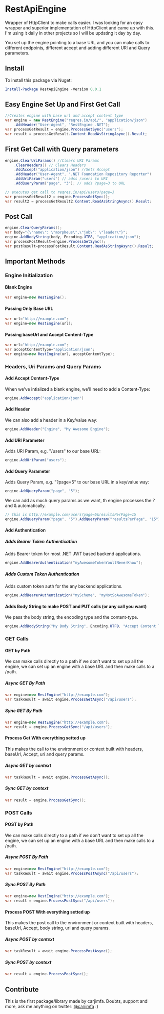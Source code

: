 # RestApiEngine

Wrapper of HttpClient to make calls easier. I was looking for an easy wrapper and superior implementation of HttpClient and came up with this. I'm using it daily in other projects so I will be updating it day by day.

You set up the engine pointing to a base URL and you can make calls to different endpoints, different accept and adding different URI and Query parameters.  

## Install

To install this package via Nuget:

``` powershell
Install-Package RestApiEngine -Version 0.0.1
```

## Easy Engine Set Up and First Get Call

```csharp
//Creates engine with base url and accept content type
var engine = new RestEngine("reqres.in/api/", "application/json")
    .AddHeader("User-Agent", "RestEngine .NET");
var processGetResult = engine.ProcessGetSync("users");
var result = processGetResult.Content.ReadAsStringAsync().Result;
```

## First Get Call with Query parameters

```csharp
engine.ClearUriParams() //Clears URI Params
    .ClearHeaders() // Clears Headers
    .AddAccept("application/json") //Sets Accept
    .AddHeader("User-Agent", ".NET Foundation Repository Reporter")
    .AddUriParam("users") // adss /users to URI
    .AddQueryParam("page", "3"); // adds ?page=3 to URL

// executes get call to reqres.in/api/users?page=3
var processGetResult2 = engine.ProcessGetSync();
var result2 = processGetResult2.Content.ReadAsStringAsync().Result;
```

## Post Call

```csharp
engine.ClearQueryParams();
var body="{\"name\": \"morpheus\",\"job\": \"leader\"}";
engine.AddBodyString(body, Encoding.UTF8, "application/json");
var processPostResult=engine.ProcessGetSync();
var postResult=processPostResult.Content.ReadAsStringAsync().Result;
```

## Important Methods

### Engine Initialization

#### Blank Engine

```csharp
var engine=new RestEngine();
```

#### Passing Only Base URL

```csharp
var url="http://example.com";
var engine=new RestEngine(url);
```

#### Passing baseUrl and Accept Content-Type

```csharp
var url="http://example.com";
var acceptContentType="application/json";
var engine=new RestEngine(url, acceptContentType);
```

### Headers, Uri Params and Query Params

#### Add Accept Content-Type

When we've intialized a blank engine, we'll need to add a Content-Type:

```csharp
engine.AddAccept("application/json")
```

#### Add Header

We can also add a header in a Key/value way:

```csharp
engine.AddHeader("Engine", "My Awesome Engine");
```

#### Add URI Parameter

Adds URI Param, e.g. "/users" to our base URL:

```csharp
engine.AddUriParam("users");
```

#### Add Query Parameter

Adds Query Param, e.g. "?page=5" to our base URL in a key/value way:

```csharp
engine.AddQueryParam("page", "5");
```

We can add as much query params as we want, th engine processes the ? and & automatically.

```csharp
// this is http://example.com/users?page=5&resultsPerPage=15
engine.AddQueryParam("page", "5").AddQueryParam("resultsPerPage", "15");
```

#### Add Authentication

##### Adds Bearer Token Authentication

Adds Bearer token for most .NET JWT based backend applications.

```csharp
engine.AddBearerAuthentication("myAwesomeTokenYoullNeverKnow");
```

##### Adds Custom Token Authentication

Adds custom token auth for the any backend applications.

```csharp
engine.AddBearerAuthentication("myScheme", "myNotSoAwesomeToken");
```

#### Adds Body String to make POST and PUT calls (or any call you want)

We pass the body string, the encoding type and the content-type.

```csharp
engine.AddBodyString("My Body String", Encoding.UTF8, "Accept Content Type");
```

### GET Calls

#### GET by Path

We can make calls directly to a path if we don't want to set up all the engine, we can set up an engine with a base URL and then make calls to a /path.

##### Async GET By Path

```csharp
var engine=new RestEngine("http://example.com");
var taskResult = await engine.ProcessGetAsync("/api/users");
```

##### Sync GET By Path

```csharp
var engine=new RestEngine("http://example.com");
var result = engine.ProcessGetSync("/api/users");
```

#### Process Get With everything setted up

This makes the call to the environment or context built with headers, baseUrl, Accept, uri and query params.

##### Async GET by context

```csharp
var taskResult = await engine.ProcessGetAsync();
```

##### Sync GET by context

```csharp
var result = engine.ProcessGetSync();
```

### POST Calls

#### POST by Path

We can make calls directly to a path if we don't want to set up all the engine, we can set up an engine with a base URL and then make calls to a /path.

##### Async POST By Path

```csharp
var engine=new RestEngine("http://example.com");
var taskResult = await engine.ProcessPostAsync("/api/users");
```

##### Sync POST By Path

```csharp
var engine=new RestEngine("http://example.com");
var result = engine.ProcessPostSync("/api/users");
```

#### Process POST With everything setted up

This makes the post call to the environment or context built with headers, baseUrl, Accept, body string, uri and query params.

##### Async POST by context

```csharp
var taskResult = await engine.ProcessPostAsync();
```

##### Sync POST by context

```csharp
var result = engine.ProcessPostSync();
```

## Contribute

This is the first package/library made by carjimfa. Doubts, support and more, ask me anything on twitter: [@carjimfa]("https://twitter.com/carjimfa") :)